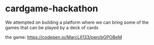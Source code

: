 # cardgame-hackathon
We attempted on building a platform where we can bring some of the games that can be played by a deck of cards

the game: https://codepen.io/MarcLII133/pen/bGPOBeM
